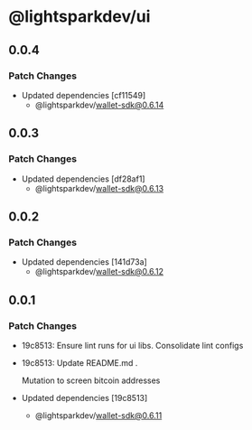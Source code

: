 # @lightsparkdev/ui

## 0.0.4

### Patch Changes

- Updated dependencies [cf11549]
  - @lightsparkdev/wallet-sdk@0.6.14

## 0.0.3

### Patch Changes

- Updated dependencies [df28af1]
  - @lightsparkdev/wallet-sdk@0.6.13

## 0.0.2

### Patch Changes

- Updated dependencies [141d73a]
  - @lightsparkdev/wallet-sdk@0.6.12

## 0.0.1

### Patch Changes

- 19c8513: Ensure lint runs for ui libs. Consolidate lint configs
- 19c8513: Update README.md .

  Mutation to screen bitcoin addresses

- Updated dependencies [19c8513]
  - @lightsparkdev/wallet-sdk@0.6.11
